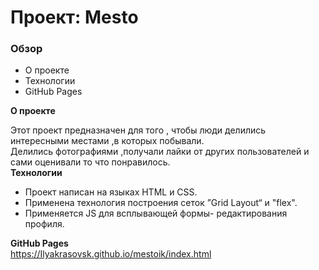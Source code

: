 # Проект: Mesto

### Обзор
* О проекте  
* Технологии
* GitHub Pages  

**О проекте**

Этот проект предназначен для того , чтобы люди делились интересными местами ,в которых побывали.  
Делились фотографиями ,получали лайки от других пользователей и сами оценивали то что понравилось.  
**Технологии**

* Проект написан на языках HTML и CSS.  
* Применена технология построения сеток ”Grid Layout“ и "flex".
* Применяется JS для всплывающей формы- редактирования профиля.

**GitHub Pages**  
https://Ilyakrasovsk.github.io/mestoik/index.html
